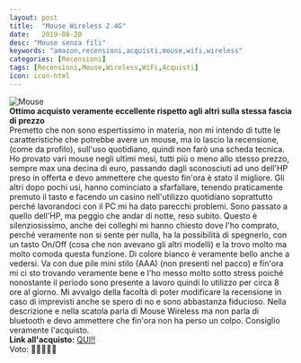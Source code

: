 ```yaml
---
layout: post
title:  "Mouse Wireless 2.4G"
date:   2019-08-20
desc: "Mouse senza fili"
keywords: "amazon,recensioni,acquisti,mouse,wifi,wireless"
categories: [Recensioni]
tags: [Recensioni,Mouse,Wireless,WiFi,Acquisti]
icon: icon-html
---
```

![Mouse](https://images-na.ssl-images-amazon.com/images/I/41xmU4WkJ7L._SL1000_.jpg)<br>
**Ottimo acquisto veramente eccellente rispetto agli altri sulla stessa fascia di prezzo** <br>
Premetto che non sono espertissimo in materia, non mi intendo di tutte le caratteristiche che potrebbe avere un mouse, ma io lascio la recensione, (come da profilo), sull'uso quotidiano, quindi non farò una scheda tecnica.
Ho provato vari mouse negli ultimi mesi, tutti più o meno allo stesso prezzo, sempre max una decina di euro, passando dagli sconosciuti ad uno dell'HP preso in offerta e devo ammettere che questo fin'ora è stato il migliore.
Gli altri dopo pochi usi, hanno cominciato a sfarfallare, tenendo praticamente premuto il tasto e facendo un casino nell'utilizzo quotidiano soprattutto perché lavorandoci con il PC mi ha dato parecchi problemi. Sono passato a quello dell'HP, ma peggio che andar di notte, reso subito. Questo è silenziosissimo, anche dei colleghi mi hanno chiesto dove l'ho comprato, perché veramente non si sente per nulla, ha la possibilità di spegnerlo, con un tasto On/Off (cosa che non avevano gli altri modelli) e la trovo molto ma molto comoda questa funzione. Di colore bianco è veramente bello anche a vedersi. Va con due pile mini stilo (AAA) (non presenti nel pacco) e fin'ora mi ci sto trovando veramente bene e l'ho messo molto sotto stress poiché nonostante il periodo sono presente a lavoro quindi lo utilizzo per circa 8 ore al giorno.  Mi avvalgo della facoltà di poter modificare la recensione in caso di imprevisti anche se spero di no e sono abbastanza fiducioso. Nella descrizione e nella scatola parla di Mouse Wireless ma non parla di bluetooth e devo ammettere che fin'ora non ha perso un colpo. Consiglio veramente l'acquisto. <br>
**Link all'acquisto:** [QUI!!](https://amzn.to/2KIq1SV) <br>
Voto: 🌟🌟🌟🌟🌟
